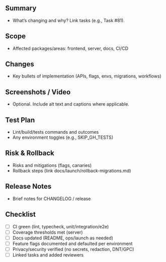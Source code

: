 <!-- Title: Conventional Commits style e.g., feat(server): add X (task #123) -->

## Summary

- What’s changing and why? Link tasks (e.g., Task #81).

## Scope

- Affected packages/areas: frontend, server, docs, CI/CD

## Changes

- Key bullets of implementation (APIs, flags, envs, migrations, workflows)

## Screenshots / Video

- Optional. Include alt text and captions where applicable.

## Test Plan

- Lint/build/tests commands and outcomes
- Any environment toggles (e.g., SKIP_GH_TESTS)

## Risk & Rollback

- Risks and mitigations (flags, canaries)
- Rollback steps (link docs/launch/rollback-migrations.md)

## Release Notes

- Brief notes for CHANGELOG / release

## Checklist

- [ ] CI green (lint, typecheck, unit/integration/e2e)
- [ ] Coverage thresholds met (server)
- [ ] Docs updated (README, ops/launch as needed)
- [ ] Feature flags documented and defaulted per environment
- [ ] Privacy/security verified (no secrets, redaction, DNT/GPC)
- [ ] Linked tasks and added reviewers

